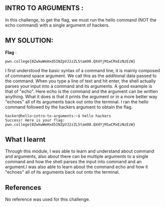 
## INTRO TO ARGUMENTS :


In this challenge, to get the flag, we must run the hello command (NOT the echo command) with a single argument of hackers.

## MY SOLUTION:

**Flag** :

```
pwn.college{8ZwkwWeHxd5INZpVJ2zZL5tam90.QX4YjM1wCMxEzNzEzW}
```


I first understood the basic syntax of a command line, it is mainly composed of command space argument. We call this as the additional data passed to the command.
When you type a line of text and hit enter, the shell actually parses your input into a command and its arguments. A good example is that of "echo". Here echo is the command and the argument can be written anything. What it does is that it prints the argument or in a more better way "echoes" all of its arguments back out onto the terminal. I ran the hello command followed by the hackers argument to obtain the flag.

````
hacker@hello~intro-to-arguments:~$ hello hackers
Success! Here is your flag:
pwn.college{8ZwkwWeHxd5INZpVJ2zZL5tam90.QX4YjM1wCMxEzNzEzW}
````


## What I learnt
Through this module, I was able to learn and understand about command and arguments, also about there can be multiple arguments to a single command and how the shell parses the input into command and an argument.I was also able to learn about the command echo and how it "echoes" all of its arguments back out onto the terminal.

## References 
No reference was used for this challenge.

